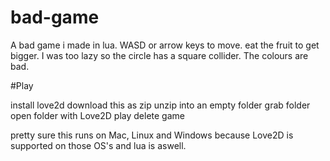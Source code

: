 # bad-game
A bad game i made in lua. WASD or arrow keys to move. eat the fruit to get bigger. I was too lazy so the circle has a square collider. The colours are bad. 

#Play

install love2d
download this as zip
unzip into an empty folder
grab folder
open folder with Love2D 
play
delete game

pretty sure this runs on Mac, Linux and Windows because Love2D is supported on those OS's and lua is aswell. 
